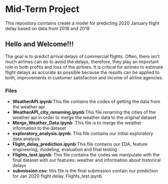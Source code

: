 # Mid-Term Project
This repository cointains create a model for predicting 2020 January flight delay based on data from 2018 and 2019

## Hello and Welcome!!!

The goal is to predict arrival delays of commercial flights. Often, there isn't much airlines can do to avoid the delays, therefore, they play an important role in both profits and loss of the airlines. It is critical for airlines to estimate flight delays as accurate as possible because the results can be applied to both, improvements in customer satisfaction and income of airline agencies.

### Files
- **WeatherAPI.ipynb**:This file contains the codes of getting the data from the weather api
- **WeatherAPI_city_renaming.ipynb**:This file renaming the cities of the weather api in order to merge the weather data to the original dataset
- **Merge_Weather_Data.ipynb** :This file is to merge the weather information to the dataset
- **exploratory_analysis.ipynb**: This file contains our initial exploratory data analysis
- **Flight_delay_prediction.ipynb**:This file contains our EDA, feature engineering, modeling, evaluation and final testing
- **Flights_test.ipynb**: This file contains the codes we manipulate with the final dataset with our features: weather and information about historical delays
- **submission.csv**: this file is the final submission contain our prediction for Jan 2020 flight delay.
Flights_test.ipynb
